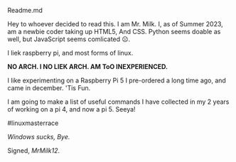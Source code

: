 Readme.md

Hey to whoever decided to read this. I am Mr. Milk.
I, as of Summer 2023, am a newbie coder taking up HTML5, And CSS. Python seems doable as well, but JavaScript seems comlicated ☹️. 

I liek raspberry pi, and most forms of linux.


 **NO ARCH. I NO LIEK ARCH. AM ToO INEXPERIENCED.**

 
I like experimenting on a Raspberry Pi 5 I pre-ordered a long time ago, and came in december. 
'Tis Fun.

I am going to make a list of useful commands I have collected in my 2 years of working on a pi 4, and now a pi 5.
Seeya!


#linuxmasterrace

*Windows sucks,*
            *Bye.*

Signed, 
*MrMilk12*.
